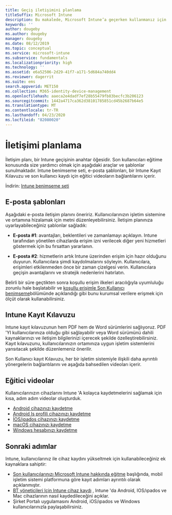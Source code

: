 ```yaml
---
title: Geçiş iletişimini planlama
titleSuffix: Microsoft Intune
description: Bu makalede, Microsoft Intune’a geçerken kullanmanız için bir geçiş iletişim planı ve stratejisi sağlanmaktadır.
keywords: ''
author: dougeby
ms.author: dougeby
manager: dougeby
ms.date: 08/12/2019
ms.topic: conceptual
ms.service: microsoft-intune
ms.subservice: fundamentals
ms.localizationpriority: high
ms.technology: ''
ms.assetid: e6a52506-2d29-41f7-a171-5d684a740dd4
ms.reviewer: dagerrit
ms.suite: ems
search.appverid: MET150
ms.collection: M365-identity-device-management
ms.openlocfilehash: aaeca2e4dadf7ef28b55479fb83becfc3b206123
ms.sourcegitcommit: 1442a4717ca362d38101785851cd45b2687b64e5
ms.translationtype: MT
ms.contentlocale: tr-TR
ms.lasthandoff: 04/23/2020
ms.locfileid: "82080020"
---
```

# <a name="plan-communications"></a>İletişimi planlama

İletişim planı, bir Intune geçişinin anahtar öğesidir. Son kullanıcıları eğitime konusunda size yardımcı olmak için aşağıdaki araçlar ve şablonlar sunulmaktadır. Intune benimseme seti, e-posta şablonları, bir Intune Kayıt Kılavuzu ve son kullanıcı kaydı için eğitici videoların bağlantılarını içerir.  

İndirin: [Intune benimseme seti](https://aka.ms/IntuneAdoptionKit)

## <a name="email-templates"></a>E-posta şablonları

Aşağıdaki e-posta iletişim planını öneririz. Kullanıcılarınızın işletim sistemine ve ortamına hizalamak için metni düzenleyebilirsiniz. İletişim planınıza uyarlayabileceğiniz şablonlar sağladık:

- **E-posta #1**: avantajları, beklentileri ve zamanlamayı açıklayın. Intune tarafından yönetilen cihazlarda erişim izni verilecek diğer yeni hizmetleri göstermek için bu fırsattan yararlanın.

- **E-posta #2**: hizmetlerin artık Intune üzerinden erişim için hazır olduğunu duyurun. Kullanıcılara şimdi kaydolmalarını söyleyin. Kullanıcılara, erişimleri etkilenmeden önce bir zaman çizelgesi verin. Kullanıcılara geçişin avantajlarını ve stratejik nedenlerini hatırlatın.

Belirli bir süre geçtikten sonra koşullu erişim ilkeleri aracılığıyla uyumluluğu zorunlu hale başlatabilir ve [koşullu erişimle Son Kullanıcı benimseme](migration-guide-drive-adoption.md)bölümünde açıklandığı gibi bunu kurumsal verilere erişmek için ölçüt olarak kullanabilirsiniz.

## <a name="intune-enrollment-guide"></a>Intune Kayıt Kılavuzu

Intune kayıt kılavuzunun hem PDF hem de Word sürümlerini sağlıyoruz. PDF 'YI kullanıcılarınıza olduğu gibi sağlayabilir veya Word sürümünü dahili kaynaklarınızı ve iletişim bilgilerinizi içerecek şekilde özelleştirebilirsiniz. Kayıt kılavuzunu, kullanıcılarınızın ortamınıza uygun işletim sistemlerini yansıtacak şekilde düzenlemeniz önerilir.

Son Kullanıcı kayıt Kılavuzu, her bir işletim sistemiyle ilişkili daha ayrıntılı yönergelerin bağlantılarını ve aşağıda bahsedilen videoları içerir.

## <a name="instructional-videos"></a>Eğitici videolar

Kullanıcılarınızın cihazlarını Intune 'A kolayca kaydetmelerini sağlamak için kısa, adım adım videolar oluşturduk.

- [Android cihazınızı kaydetme](https://www.youtube.com/watch?v=k0Q_sGLSx6o&t=1s)
- [Android Iş profili cihazınızı kaydetme](https://www.youtube.com/watch?v=9Dl8HsGk4tI&t=3s)
- [İOS/ıpados cihazınızı kaydetme](https://www.youtube.com/watch?v=mJyv6YcHi7c)
- [macOS cihazınızı kaydetme](https://www.youtube.com/watch?v=Pa2pfhwq_yk)
- [Windows hesabınızı kaydetme](https://www.youtube.com/watch?v=TKQxEckBHiE)

## <a name="next-steps"></a>Sonraki adımlar

Intune, kullanıcılarınız ile cihaz kaydını yükseltmek için kullanabileceğiniz ek kaynaklara sahiptir:

- [Son kullanıcılarınızı Microsoft Intune hakkında eğitme](end-user-educate.md) başlığında, mobil işletim sistemi platformuna göre kayıt adımları ayrıntılı olarak açıklanmıştır.
- [BT yöneticileri Için Intune cihaz kaydı](../enrollment/device-enrollment.md) , Intune 'da Android, IOS/ıpados ve Mac cihazlarının nasıl kaydedileceğini açıklar.
- Şirket Portalı uygulamasını Android, iOS/ıpados ve Windows kullanıcılarınızla paylaşabilirsiniz.
